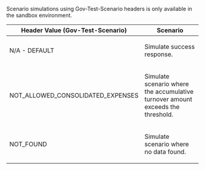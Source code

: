 <p>Scenario simulations using Gov-Test-Scenario headers is only available in the sandbox environment.</p>
<table>
    <thead>
        <tr>
            <th>Header Value (Gov-Test-Scenario)</th>
            <th>Scenario</th>
        </tr>
    </thead>
    <tbody>
        <tr>
            <td><p>N/A - DEFAULT</p></td>
            <td><p>Simulate success response.</p></td>
        </tr>
        <tr>
            <td><p>NOT_ALLOWED_CONSOLIDATED_EXPENSES</p></td>
            <td><p>Simulate scenario where the accumulative turnover amount exceeds the threshold.</p></td>
        </tr>
        <tr>
            <td><p>NOT_FOUND</p></td>
            <td><p>Simulate scenario where no data found.</p></td>
        </tr>
    </tbody>
</table>